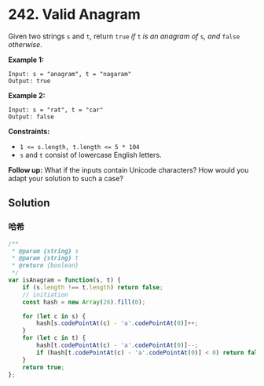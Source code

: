 # 242. Valid Anagram

Given two strings `s` and `t`, return `true` *if* `t` *is an anagram of* `s`*, and* `false` *otherwise*.

**Example 1:**

```
Input: s = "anagram", t = "nagaram"
Output: true
```

**Example 2:**

```
Input: s = "rat", t = "car"
Output: false
```

 

**Constraints:**

- `1 <= s.length, t.length <= 5 * 104`
- `s` and `t` consist of lowercase English letters.

**Follow up:** What if the inputs contain Unicode characters? How would you adapt your solution to such a case?

## Solution

### 哈希

```js
/**
 * @param {string} s
 * @param {string} t
 * @return {boolean}
 */
var isAnagram = function(s, t) {
    if (s.length !== t.length) return false;
    // initiation
    const hash = new Array(26).fill(0);

    for (let c in s) {
        hash[s.codePointAt(c) - 'a'.codePointAt(0)]++;
    }
    for (let c in t) {
        hash[t.codePointAt(c) - 'a'.codePointAt(0)]--;
        if (hash[t.codePointAt(c) - 'a'.codePointAt(0)] < 0) return false;
    }
    return true;
};
```

